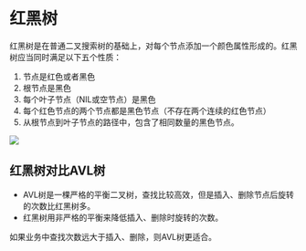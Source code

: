 # 红黑树

红黑树是在普通二叉搜索树的基础上，对每个节点添加一个颜色属性形成的。红黑树应当同时满足以下五个性质：
1. 节点是红色或者黑色
2. 根节点是黑色
3. 每个叶子节点（NIL或空节点）是黑色
4. 每个红色节点的两个节点都是黑色节点（不存在两个连续的红色节点）
5. 从根节点到叶子节点的路径中，包含了相同数量的黑色节点。

![][image-1]

## 红黑树对比AVL树

- AVL树是一棵严格的平衡二叉树，查找比较高效，但是插入、删除节点后旋转的次数比红黑树多。
- 红黑树用非严格的平衡来降低插入、删除时旋转的次数。

如果业务中查找次数远大于插入、删除，则AVL树更适合。

[image-1]:	https://raw.githubusercontent.com/zhangpengnian/ImageRepository/master/img/20191020144858.jpg